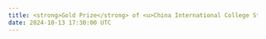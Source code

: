 ```yaml
---
title: <strong>Gold Prize</strong> of <u>China International College Student Innovation Competition</u>, Awarded by Ministry of Education of China, Chinese President <u>Xi Jinping</u> wrote back to encourage.
date: 2024-10-13 17:30:00 UTC
---
```

